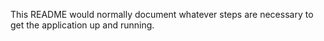 This README would normally document whatever steps are necessary to get the
application up and running.